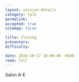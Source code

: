 ```yaml
---
layout: session-details
category: talk
permalink:
accepted: true
sitemap: false

title: Closing
presenters:
difficulty:

date: 2018-10-17 18:00:00 -0500
room: full
---
```

Salon A-E
